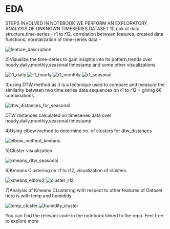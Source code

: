 # EDA
STEPS INVOLVED IN NOTEBOOK
WE PERFORM AN EXPLORATORY ANALYSIS OF UNKNOWN TIMESERIES DATASET
1)Look at data structure,time-series - r1 to r12, correlation between features, created data functions, normalization of time-series data - 

![feature_description](https://github.com/hri-tick/EDA/assets/138192141/cb352101-66b3-4254-9f52-c740f7fd03ec)


2)Visualize the time-series to gain insights into its pattern,trends over hourly,daily,monthly,seasonal timestamp and some other visualizations

![r1_daily](https://github.com/hri-tick/EDA/assets/138192141/ad8cb81b-deb6-4568-903e-bc601d58e649)
![r1_hourly](https://github.com/hri-tick/EDA/assets/138192141/11bb0422-adb0-4ea1-8fa9-472d71fec137)
![r1_monthly](https://github.com/hri-tick/EDA/assets/138192141/6411c47e-3dff-4af7-aa3b-15513cc059ac)
![r1_seasonal](https://github.com/hri-tick/EDA/assets/138192141/428a9321-b22c-43f6-b9c3-2a94dc7f5b4d)


3)using DTW method as it is a technique used to compare and measure the similarity between two time series data sequences on r1 to r12 = giving 66 combinations

![dtw_distances_for_seasonal](https://github.com/hri-tick/EDA/assets/138192141/f8e9be64-a6dc-4539-a856-ad5b6a90313a)

DTW distances calculated on timeseries data over hourly,daily,monthly,seasonal timestamp

4)Using elbow method to determine no. of clusters for dtw_distances

![elbow_method_kmeans](https://github.com/hri-tick/EDA/assets/138192141/87b10b44-2953-4e22-ac8e-61d3694a0f84)


5)Cluster visualization

![kmeans_dtw_seasonal](https://github.com/hri-tick/EDA/assets/138192141/c26ec5c4-6cc1-488c-9137-1bca4add16a8)

6)Kmeans Clustering on r1 to r12, visualization of clusters

![kmeans_elbow2](https://github.com/hri-tick/EDA/assets/138192141/a9e441f1-3f47-49a0-b864-dd2833708a10)
![cluster_r12](https://github.com/hri-tick/EDA/assets/138192141/5e170b0b-3f38-4d4f-b5e5-3b3bf81fddb1)


7)Analysis of Kmeans CLustering with respect to other features of Dataset
here is with temp and humididy

![temp_cluster](https://github.com/hri-tick/EDA/assets/138192141/0ded6238-b719-4d5a-86df-b6da79f07fe6)
![humidity_cluster](https://github.com/hri-tick/EDA/assets/138192141/bbb67e30-5ec2-4219-acc9-a66ecc981271)



You can find the relevant code in the notebook linked to the repo. Feel free to explore more 
